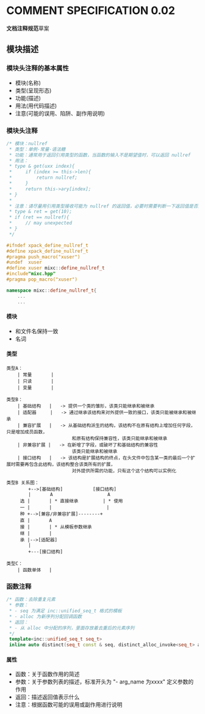 # COMMENT SPECIFICATION 0.02
**文档注释规范**草案

## 模块描述
### 模块头注释的基本属性
- 模块(名称)
- 类型(呈现形态)
- 功能(描述)
- 用法(用代码描述)
- 注意(可能的误用、陷阱、副作用说明)

### 模块头注释
```C++
/* 模块：nullref
 * 类型：单例·常量·语法糖
 * 功能：通常用于返回引用类型的函数，当函数的输入不是期望值时，可以返回 nullref
 * 用法：
 * type & get(uxx index){
 *     if (index >= this->len){
 *         return nullref;
 *     }
 *     return this->ary[index];
 * }
 * 
 * 注意：请尽量用引用类型接收可能为 nullref 的返回值，必要时需要判断一下返回值是否为 nullref
 * type & ret = get(10);
 * if (ret == nullref){
 *     // may unexpected
 * }
 */

#ifndef xpack_define_nullref_t
#define xpack_define_nullref_t
#pragma push_macro("xuser")
#undef  xuser
#define xuser mixc::define_nullref_t
#include"mixc.hpp"
#pragma pop_macro("xuser")

namespace mixc::define_nullref_t{
    ...
    ...
```

#### 模块
- 和文件名保持一致
- 名词

#### 类型
```
类型A：
    | 常量       |
    | 只读       |
    | 变量       |

类型B：
    | 基础结构   |   -> 提供一个类的雏形，该类只能继承和被继承
    | 适配器     |   -> 通过继承该结构来对外提供一致的接口，该类只能被继承和被继承
    | 兼容扩展   |   -> 从基础结构派生的结构，该结构不在原有结构上增加任何字段，只是增加成员函数，
                        和原有结构保持兼容性，该类只能继承和被继承
    | 非兼容扩展 |   -> 在新增了字段，或破坏了和基础结构的兼容性
                        该类只能继承和被继承
    | 接口结构   |   -> 该结构是扩展结构的终点，在头文件中包含某一类的最后一个扩展时需要再包含此结构，该结构整合该类所有的扩展，
                        对外提供所需的功能，只有这个这个结构可以实例化

类型B 关系图：
        +-->[基础结构]           [接口结构]
        |       A                    A
     选 |       | * 直接继承         | * 使用
     一 |       |                    |
     种 +-->[兼容/非兼容扩展]--------+
     直 |       A
     接 |       | * 从模板参数继承
     继 |       |
     承 |-->[适配器]
        |
        +---[接口结构]

类型C：
    | 函数单体   |

```

### 函数注释
```C++
/* 函数：去除重复元素
 * 参数：
 * - seq 为满足 inc::unified_seq_t 格式的模板
 * - alloc 为新序列分配回调函数
 * 返回：
 * - 从 alloc 中分配的序列，里面存放着去重后的元素序列
 */ 
 template<inc::unified_seq_t seq_t>
 inline auto distinct(seq_t const & seq, distinct_alloc_invoke<seq_t> alloc);

```

#### 属性
- 函数：关于函数作用的简述
- 参数：关于参数列表的描述，标准开头为 "- arg_name 为xxxx" 定义参数的作用
- 返回：描述返回值表示什么
- 注意：根据函数可能的误用或副作用进行说明
